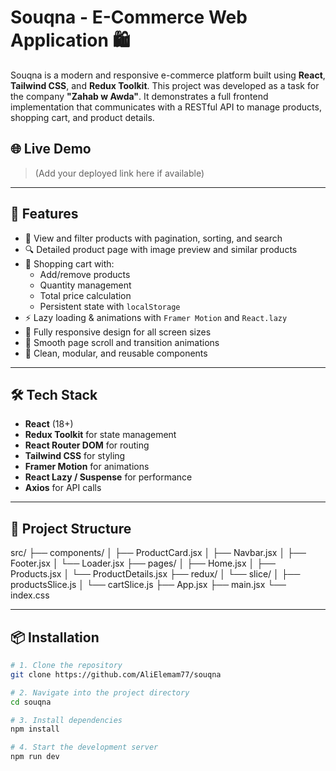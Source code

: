 # Souqna - E-Commerce Web Application 🛍️

Souqna is a modern and responsive e-commerce platform built using **React**, **Tailwind CSS**, and **Redux Toolkit**. This project was developed as a task for the company **"Zahab w Awda"**. It demonstrates a full frontend implementation that communicates with a RESTful API to manage products, shopping cart, and product details.

## 🌐 Live Demo

> (Add your deployed link here if available)

---


## 🚀 Features

- 🛒 View and filter products with pagination, sorting, and search
- 🔍 Detailed product page with image preview and similar products
- 🧺 Shopping cart with:
  - Add/remove products
  - Quantity management
  - Total price calculation
  - Persistent state with `localStorage`
- ⚡ Lazy loading & animations with `Framer Motion` and `React.lazy`
- 📱 Fully responsive design for all screen sizes
- 🔄 Smooth page scroll and transition animations
- 🧼 Clean, modular, and reusable components

---

## 🛠️ Tech Stack

- **React** (18+)
- **Redux Toolkit** for state management
- **React Router DOM** for routing
- **Tailwind CSS** for styling
- **Framer Motion** for animations
- **React Lazy / Suspense** for performance
- **Axios** for API calls

---

## 📂 Project Structure

src/
├── components/
│ ├── ProductCard.jsx
│ ├── Navbar.jsx
│ ├── Footer.jsx
│ └── Loader.jsx
├── pages/
│ ├── Home.jsx
│ ├── Products.jsx
│ └── ProductDetails.jsx
├── redux/
│ └── slice/
│ ├── productsSlice.js
│ └── cartSlice.js
├── App.jsx
├── main.jsx
└── index.css



---

## 📦 Installation

```bash
# 1. Clone the repository
git clone https://github.com/AliElemam77/souqna

# 2. Navigate into the project directory
cd souqna

# 3. Install dependencies
npm install

# 4. Start the development server
npm run dev